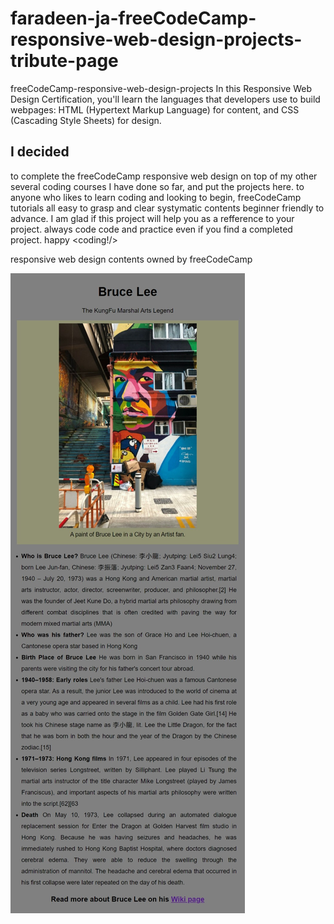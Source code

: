 # faradeen-ja-freeCodeCamp-responsive-web-design-projects-tribute-page
freeCodeCamp-responsive-web-design-projects In this Responsive Web Design Certification, you'll learn the languages that developers use to build webpages: HTML (Hypertext Markup Language) for content, and CSS (Cascading Style Sheets) for design.  



## I decided
to complete the freeCodeCamp responsive web design on top of my other several coding courses I have done so far, and put the projects here. to anyone who likes to learn coding and looking to begin, freeCodeCamp tutorials all easy to grasp and clear systymatic contents beginner friendly to advance. I am glad if this project will help you as a refference to your project. always code code and practice even if you find a completed project. happy &lt;coding!/>

  responsive web design contents owned by freeCodeCamp



![Result:](https://github.com/faradeen-ja/faradeen-ja-freeCodeCamp-responsive-web-design-projects-tribute-page/blob/4d5c8f1c74ec9354a57ab822328c0324fbee346d/tribute-page.jpeg)
